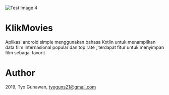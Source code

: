 
![Test Image 4](https://github.com/tograh/testrepository/3DTest.png)

# KlikMovies

Aplikasi android simple menggunakan bahasa Kotlin untuk menampilkan data film internasional popular dan top rate , terdapat fitur untuk menyimpan film sebagai favorit

# Author
2019, Tyo Gunawan, tyoguns21@gmail.com

